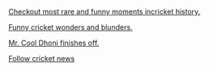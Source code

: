 [Checkout most rare and funny moments incricket history.](https://youtu.be/fzqh6_90akI)

[Funny cricket wonders and blunders.](https://youtu.be/YuyCmOlm0Fc)

[Mr. Cool Dhoni finishes off.](https://youtu.be/wbfv1qOG3WM)

[Follow cricket news](http://www.espncricinfo.com)
